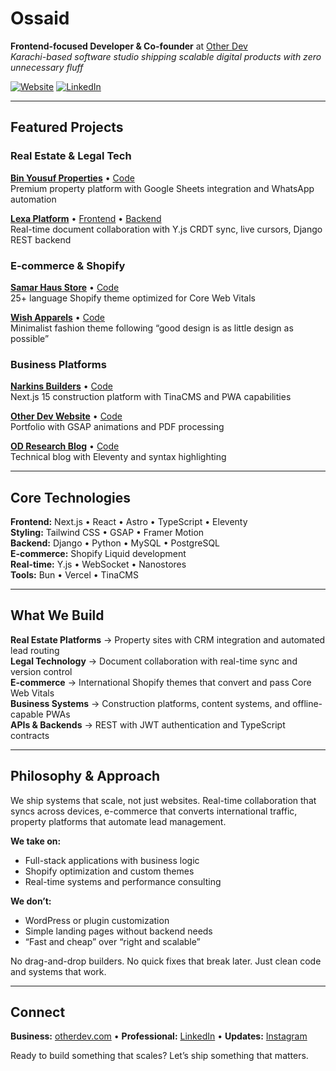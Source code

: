 # Ossaid

**Frontend-focused Developer & Co-founder** at [Other Dev](https://www.otherdev.com)  
*Karachi-based software studio shipping scalable digital products with zero unnecessary fluff*

[![Website](https://img.shields.io/badge/Portfolio-otherdev.com-blue)](https://www.otherdev.com)
[![LinkedIn](https://img.shields.io/badge/LinkedIn-Connect-0077B5)](https://www.linkedin.com/in/imossaidqadri)

-----

## Featured Projects

### Real Estate & Legal Tech

**[Bin Yousuf Properties](https://www.binyousufgroup.com)** • [Code](https://github.com/imossaidqadri/Bin_yousuf)  
Premium property platform with Google Sheets integration and WhatsApp automation

**[Lexa Platform](https://lexa.deployments.otherdev.com/)** • [Frontend](https://github.com/imossaidqadri/lexa-ui) • [Backend](https://github.com/imossaidqadri/lexa-backend)  
Real-time document collaboration with Y.js CRDT sync, live cursors, Django REST backend

### E-commerce & Shopify

**[Samar Haus Store](https://samar-haus.com)** • [Code](https://github.com/imossaidqadri/samarhaus-v2)  
25+ language Shopify theme optimized for Core Web Vitals

**[Wish Apparels](https://www.wishapparels.com)** • [Code](https://github.com/imossaidqadri/wish-apparels-winter-24)  
Minimalist fashion theme following “good design is as little design as possible”

### Business Platforms

**[Narkins Builders](https://narkinsbuilders.com)** • [Code](https://github.com/imossaidqadri/narkins-builders)  
Next.js 15 construction platform with TinaCMS and PWA capabilities

**[Other Dev Website](https://www.otherdev.com)** • [Code](https://github.com/imossaidqadri/otherdev-web)  
Portfolio with GSAP animations and PDF processing

**[OD Research Blog](https://research.otherdev.com)** • [Code](https://github.com/imossaidqadri/od-blog-11ty)  
Technical blog with Eleventy and syntax highlighting

-----

## Core Technologies

**Frontend:** Next.js • React • Astro • TypeScript • Eleventy  
**Styling:** Tailwind CSS • GSAP • Framer Motion  
**Backend:** Django • Python • MySQL • PostgreSQL  
**E-commerce:** Shopify Liquid development  
**Real-time:** Y.js • WebSocket • Nanostores  
**Tools:** Bun • Vercel • TinaCMS

-----

## What We Build

**Real Estate Platforms** → Property sites with CRM integration and automated lead routing  
**Legal Technology** → Document collaboration with real-time sync and version control  
**E-commerce** → International Shopify themes that convert and pass Core Web Vitals  
**Business Systems** → Construction platforms, content systems, and offline-capable PWAs  
**APIs & Backends** →  REST with JWT authentication and TypeScript contracts

-----

## Philosophy & Approach

We ship systems that scale, not just websites. Real-time collaboration that syncs across devices, e-commerce that converts international traffic, property platforms that automate lead management.

**We take on:**

- Full-stack applications with business logic
- Shopify optimization and custom themes
- Real-time systems and performance consulting

**We don’t:**

- WordPress or plugin customization
- Simple landing pages without backend needs
- “Fast and cheap” over “right and scalable”

No drag-and-drop builders. No quick fixes that break later. Just clean code and systems that work.

-----

## Connect

**Business:** [otherdev.com](https://www.otherdev.com) • **Professional:** [LinkedIn](https://www.linkedin.com/in/imossaidqadri) • **Updates:** [Instagram](https://www.instagram.com/ossaidqadri)

Ready to build something that scales? Let’s ship something that matters.
